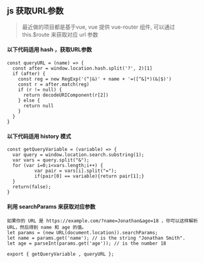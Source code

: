 <!--
 * @Description: js 获取URL参数
 * @Author: 陈春凯
 * @Date: 2021-05-21 11:15:40
 * @LastEditTime: 2021-05-24 10:28:14
 * @LastEditor: 陈春凯
-->
## js 获取URL参数
> 最近做的项目都是基于vue, vue 提供 vue-router 组件, 可以通过 this.$route 来获取对应 url 参数

#### 以下代码适用 hash ，获取URL参数 
```
const queryURL = (name) => {
  const after = window.location.hash.split('?', 2)[1]
  if (after) {
    const reg = new RegExp('(^|&)' + name + '=([^&]*)(&|$)')
    const r = after.match(reg)
    if (r != null) {
      return decodeURIComponent(r[2])
    } else {
      return null
    }
  }
}
```
#### 以下代码适用 history 模式
```
const getQueryVariable = (variable) => {
  var query = window.location.search.substring(1);
  var vars = query.split("&");
  for (var i=0;i<vars.length;i++) {
          var pair = vars[i].split("=");
          if(pair[0] == variable){return pair[1];}
  }
  return(false);
}
```

#### 利用 searchParams 来获取对应参数
```
如果你的 URL 是 https://example.com/?name=Jonathan&age=18 ，你可以这样解析 URL，然后得到 name 和 age 的值。
let params = (new URL(document.location)).searchParams;
let name = params.get('name'); // is the string "Jonathan Smith".
let age = parseInt(params.get('age')); // is the number 18
```

```
export { getQueryVariable , queryURL };
```